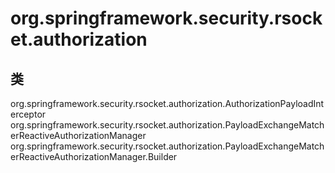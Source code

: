 # org.springframework.security.rsocket.authorization

## 类

org.springframework.security.rsocket.authorization.AuthorizationPayloadInterceptor
org.springframework.security.rsocket.authorization.PayloadExchangeMatcherReactiveAuthorizationManager
org.springframework.security.rsocket.authorization.PayloadExchangeMatcherReactiveAuthorizationManager.Builder




